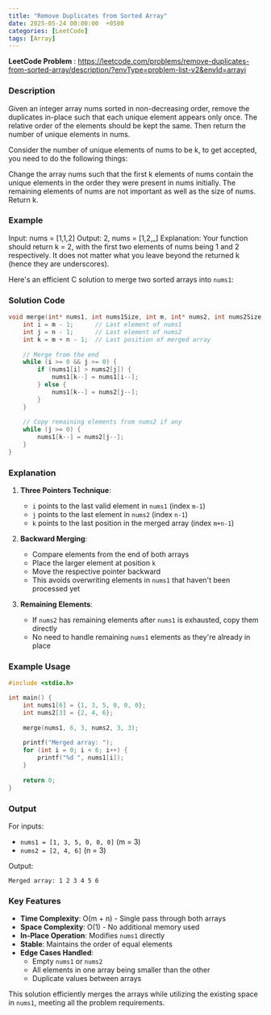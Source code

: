 ```yaml
---
title: "Remove Duplicates from Sorted Array"
date: 2025-05-24 00:00:00  +0500
categories: [LeetCode]
tags: [Array]
---
```

**LeetCode Problem** : <https://leetcode.com/problems/remove-duplicates-from-sorted-array/description/?envType=problem-list-v2&envId=arrayi>

### Description
Given an integer array nums sorted in non-decreasing order, remove the duplicates in-place such that each unique element appears only once. The relative order of the elements should be kept the same. Then return the number of unique elements in nums.

Consider the number of unique elements of nums to be k, to get accepted, you need to do the following things:

Change the array nums such that the first k elements of nums contain the unique elements in the order they were present in nums initially. The remaining elements of nums are not important as well as the size of nums.
Return k.


### Example
Input: nums = [1,1,2]
Output: 2, nums = [1,2,_]
Explanation: Your function should return k = 2, with the first two elements of nums being 1 and 2 respectively.
It does not matter what you leave beyond the returned k (hence they are underscores).

Here's an efficient C solution to merge two sorted arrays into `nums1`:

### Solution Code
```c
void merge(int* nums1, int nums1Size, int m, int* nums2, int nums2Size, int n) {
    int i = m - 1;      // Last element of nums1
    int j = n - 1;      // Last element of nums2
    int k = m + n - 1;  // Last position of merged array
    
    // Merge from the end
    while (i >= 0 && j >= 0) {
        if (nums1[i] > nums2[j]) {
            nums1[k--] = nums1[i--];
        } else {
            nums1[k--] = nums2[j--];
        }
    }
    
    // Copy remaining elements from nums2 if any
    while (j >= 0) {
        nums1[k--] = nums2[j--];
    }
}
```

### Explanation

1. **Three Pointers Technique**:
   - `i` points to the last valid element in `nums1` (index `m-1`)
   - `j` points to the last element in `nums2` (index `n-1`)
   - `k` points to the last position in the merged array (index `m+n-1`)

2. **Backward Merging**:
   - Compare elements from the end of both arrays
   - Place the larger element at position `k`
   - Move the respective pointer backward
   - This avoids overwriting elements in `nums1` that haven't been processed yet

3. **Remaining Elements**:
   - If `nums2` has remaining elements after `nums1` is exhausted, copy them directly
   - No need to handle remaining `nums1` elements as they're already in place

### Example Usage

```c
#include <stdio.h>

int main() {
    int nums1[6] = {1, 3, 5, 0, 0, 0};
    int nums2[3] = {2, 4, 6};
    
    merge(nums1, 6, 3, nums2, 3, 3);
    
    printf("Merged array: ");
    for (int i = 0; i < 6; i++) {
        printf("%d ", nums1[i]);
    }
    
    return 0;
}
```

### Output
For inputs:
- `nums1 = [1, 3, 5, 0, 0, 0]` (m = 3)
- `nums2 = [2, 4, 6]` (n = 3)

Output:
```
Merged array: 1 2 3 4 5 6
```

### Key Features

- **Time Complexity**: O(m + n) - Single pass through both arrays
- **Space Complexity**: O(1) - No additional memory used
- **In-Place Operation**: Modifies `nums1` directly
- **Stable**: Maintains the order of equal elements
- **Edge Cases Handled**:
  - Empty `nums1` or `nums2`
  - All elements in one array being smaller than the other
  - Duplicate values between arrays

This solution efficiently merges the arrays while utilizing the existing space in `nums1`, meeting all the problem requirements.
